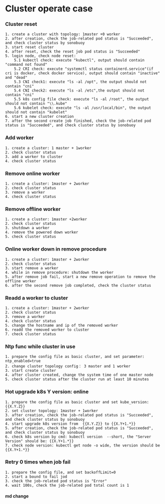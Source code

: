 #  Cluster operate case

### Cluster reset
    1. create a cluster with topology: 1master +0 worker
    2. after creation, check the job-related pod status is "Succeeded", and check cluster status by sonobuoy
    3. start reset cluster
    4. after reset, check the reset job pod status is "Succeeded"
    5. login node, check node reset:
        5.1 kubectl check: execute "kubectl", output should contain "command not found"
        5.2 CRI check: execute "systemctl status containerd.service"(if cri is docker, check docker service), output should contain "inactive" and "dead"
        5.3 CNI check1: execute "ls -al /opt", the output should not contain "cni"
        5.4 CNI check2: execute "ls -al /etc",the output should not contain "cni"
        5.5 k8s config file check: execute "ls -al /root", the output should not contain "\\.kube"
        5.6 kubelet check: execute "ls -al /usr/local/bin", the output should not contain "kubelet"
    6. start a new cluster creation
    7. after the second create job finished, check the job-related pod status is "Succeeded", and check cluster status by sonobuoy

### Add worker
    1. create a cluster: 1 master + 1worker
    2. check cluster status
    3. add a worker to cluster
    4. check cluster status
    
### Remove online worker
    1. create a cluster: 1master + 2worker
    2. check cluster status
    3. remove a worker
    4. check cluster status

### Remove offline worker
    1. create a cluster: 1master +2worker
    2. check cluster status 
    3. shutdown a worker
    4. remove the powered down worker
    5. check cluster status

### Online worker down in remove procedure
    1. create a cluster: 1master + 2worker
    2. check cluster status 
    3. start remove a worker
    4. while in remove procedure: shutdown the worker
    5. after remove job fail, start a new remove operation to remove the offline worker
    6. after the second remove job completed, check the cluster status

### Readd a worker to cluster
    1. create a cluster: 1master + 2worker
    2. check cluster status 
    3. remove a worker
    4. check cluster status
    5. change the hostname and ip of the removed worker
    6. readd the removed worker to cluster
    7. check cluster status

### Ntp func while cluster in use
    1. prepare the config file as basic cluster, and set parameter: ntp_enabled=true
    2. change cluster topology config： 3 master and 1 worker
    3. start create cluster
    4. after cluster created, change the system time of one master node
    5. check cluster status after the cluster run at least 10 minutes

### Hot upgrade k8s Y version: online
    1. prepare the config file as basic cluster and set kube_version: {{X.Y.Z}}
    2. set cluster topology: 1master + 1worker
    3. after creation, check the job-related pod status is "Succeeded", and check cluster status by sonobuoy
    4. start upgrade k8s version from  {{X.Y.Z}} to {{X.Y+1.*}}
    5. after creation, check the job-related pod status is "Succeeded", and check cluster status by sonobuoy
    6. check k8s version by cmd: kubectl version  --short, the "Server Version" should be: {{X.Y+1.*}}
    7. check node version: kubectl get node -o wide, the version should be {{X.Y+1.*}}


### Retry 0 times when job fail
    1. prepare the config file, and set backoffLimit=0
    2. start a bound to fail jod
    3. check the job-related pod status is "Error"
    4. wait 100s, check the job-related pod total count is 1

#### md change